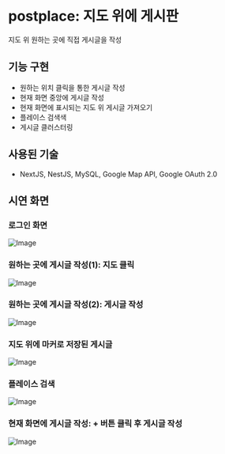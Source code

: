# postplace: 지도 위에 게시판
지도 위 원하는 곳에 직접 게시글을 작성

## 기능 구현
- 원하는 위치 클릭을 통한 게시글 작성
- 현재 화면 중앙에 게시글 작성
- 현재 화면에 표시되는 지도 위 게시글 가져오기
- 플레이스 검색색
- 게시글 클러스터링

## 사용된 기술
- NextJS, NestJS, MySQL, Google Map API, Google OAuth 2.0

## 시연 화면

### 로그인 화면
![Image](https://github.com/user-attachments/assets/d5429212-3a9e-4254-b273-a23f43c19a96)

### 원하는 곳에 게시글 작성(1): 지도 클릭
![Image](https://github.com/user-attachments/assets/0b2b8425-2ddb-4b25-aafa-567a7244bd02)

### 원하는 곳에 게시글 작성(2): 게시글 작성
![Image](https://github.com/user-attachments/assets/7aecc3e7-2ea1-41f1-900d-b90b21bcc0d8)

### 지도 위에 마커로 저장된 게시글
![Image](https://github.com/user-attachments/assets/1df8df36-63e6-4c88-8169-09c6b9197425)

### 플레이스 검색
![Image](https://github.com/user-attachments/assets/e038e26c-0e61-4bb0-b10f-36264ee55c90)

### 현재 화면에 게시글 작성: + 버튼 클릭 후 게시글 작성
![Image](https://github.com/user-attachments/assets/f5607d46-5a9f-4d9c-9eed-bb1e2bce39bc)
